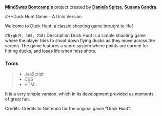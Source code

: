 **[MindSwap Bootcamp's](https://mindswap.academy/)** project
created by **[Daniela Spitze](https://github.com/DaniSpitzer/)**,
**[Susana Gandra](https://github.com/susanagandra/)**.


#**Duck Hunt Game - A Unic Version

Welcome to Duck Hunt, a classic shooting game brought to life!

##`rgb(9, 105, 218)` Description
Duck Hunt is a simple shooting game where the player tries to shoot down flying ducks as they move across the screen. The game features a score system where points are earned for hitting ducks, and loses life when miss shots.

### Tools

> - JvaScript
> - CSS
> - HTML


It is a very simple version, which in its development provided us moments of great fun.

Credits:
Credits to Nintendo for the original game "Duck Hunt".
